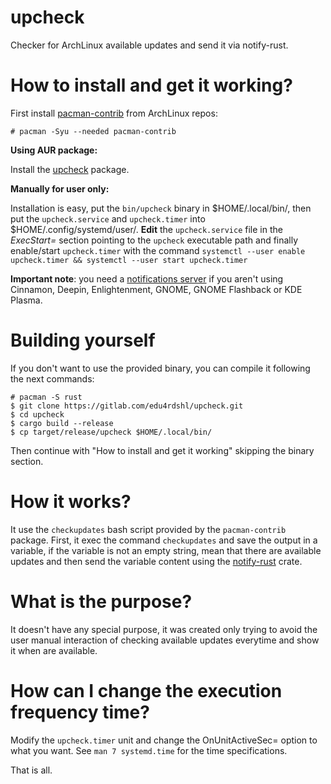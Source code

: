 # upcheck

Checker for ArchLinux available updates and send it via notify-rust.

# How to install and get it working?

First install [pacman-contrib](https://www.archlinux.org/packages/community/x86_64/pacman-contrib/) from ArchLinux repos:

```
# pacman -Syu --needed pacman-contrib
```

**Using AUR package:**

Install the [upcheck](https://aur.archlinux.org/packages/upcheck/) package.

**Manually for user only:**

Installation is easy, put the `bin/upcheck` binary in $HOME/.local/bin/, then put the `upcheck.service` and `upcheck.timer` into $HOME/.config/systemd/user/. **Edit** the `upcheck.service` file in the *ExecStart=* section pointing to the `upcheck` executable path and finally enable/start `upcheck.timer` with the command `systemctl --user enable upcheck.timer && systemctl --user start upcheck.timer`

**Important note**: you need a [notifications server](https://wiki.archlinux.org/index.php/Desktop_notifications#Notification_servers) if you aren't using Cinnamon, Deepin, Enlightenment, GNOME, GNOME Flashback or KDE Plasma.

# Building yourself

If you don't want to use the provided binary, you can compile it following the next commands:
```
# pacman -S rust
$ git clone https://gitlab.com/edu4rdshl/upcheck.git
$ cd upcheck
$ cargo build --release
$ cp target/release/upcheck $HOME/.local/bin/
```
Then continue with "How to install and get it working" skipping the binary section.

# How it works?

It use the `checkupdates` bash script provided by the `pacman-contrib` package. First, it exec the command `checkupdates` and save the output in a variable, if the variable is not an empty string, mean that there are available updates and then send the variable content using the  [notify-rust](https://crates.io/crates/notify-rust) crate.

# What is the purpose?

It doesn't have any special purpose, it was created only trying to avoid the user manual interaction of checking available updates everytime and show it when are available.

# How can I change the execution frequency time?

Modify the `upcheck.timer` unit and change the OnUnitActiveSec= option to what you want. See `man 7 systemd.time` for the time specifications.

That is all.
